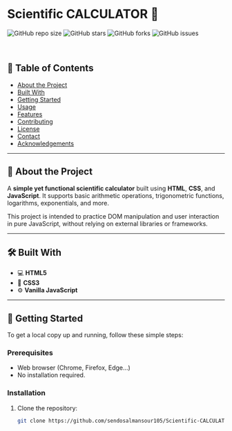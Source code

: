# Scientific CALCULATOR 🧮

![GitHub repo size](https://img.shields.io/github/repo-size/sendosalmansour105/Scientific-CALCULATOR)
![GitHub stars](https://img.shields.io/github/stars/sendosalmansour105/Scientific-CALCULATOR?style=social)
![GitHub forks](https://img.shields.io/github/forks/sendosalmansour105/Scientific-CALCULATOR?style=social)
![GitHub issues](https://img.shields.io/github/issues/sendosalmansour105/Scientific-CALCULATOR)

<br />

## 📌 Table of Contents

- [About the Project](#about-the-project)
- [Built With](#built-with)
- [Getting Started](#getting-started)
- [Usage](#usage)
- [Features](#features)
- [Contributing](#contributing)
- [License](#license)
- [Contact](#contact)
- [Acknowledgements](#acknowledgements)

---

## 🧠 About the Project

A **simple yet functional scientific calculator** built using **HTML**, **CSS**, and **JavaScript**. It supports basic arithmetic operations, trigonometric functions, logarithms, exponentials, and more.

This project is intended to practice DOM manipulation and user interaction in pure JavaScript, without relying on external libraries or frameworks.

---

## 🛠️ Built With

- 💻 **HTML5**
- 🎨 **CSS3**
- ⚙️ **Vanilla JavaScript**

---

## 🚀 Getting Started

To get a local copy up and running, follow these simple steps:

### Prerequisites

- Web browser (Chrome, Firefox, Edge...)
- No installation required.

### Installation

1. Clone the repository:

   ```bash
   git clone https://github.com/sendosalmansour105/Scientific-CALCULATOR.git
